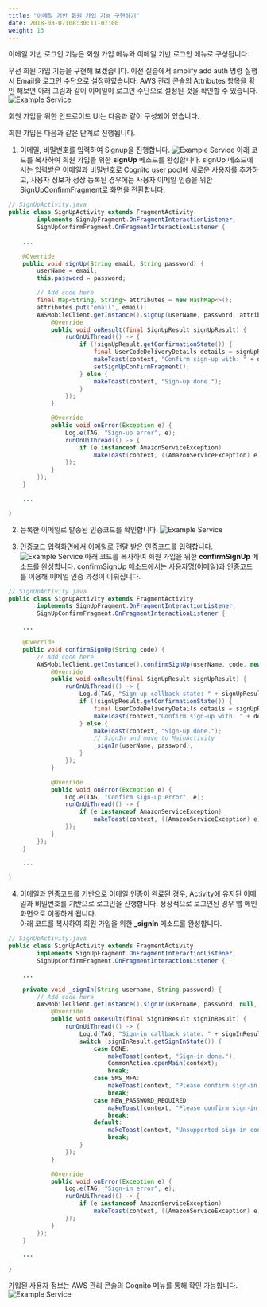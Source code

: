 ```yaml
---
title: "이메일 기반 회원 가입 기능 구현하기"
date: 2018-08-07T08:30:11-07:00
weight: 13
---
```


이메일 기반 로그인 기능은 회원 가입 메뉴와 이메일 기반 로그인 메뉴로 구성됩니다.

우선 회원 가입 기능을 구현해 보겠습니다. 
이전 실습에서 amplify add auth 명령 실행 시 Email을 로그인 수단으로 설정하였습니다. AWS 관리 콘솔의 Attributes 항목을 확인 해보면 아래 그림과 같이 이메일이 로그인 수단으로 설정된 것을 확인할 수 있습니다.
![Example Service](/images/auth-cognito-email-setting.png)

회원 가입을 위한 안드로이드 UI는 다음과 같이 구성되어 있습니다.

회원 가입은 다음과 같은 단계로 진행됩니다.

1. 이메일, 비밀번호를 입력하여 Signup을 진행합니다.
![Example Service](/images/app-signup.png)
아래 코드를 복사하여 회원 가입을 위한 **signUp** 메소드를 완성합니다. signUp 메소드에서는 입력받은 이메일과 비밀번호로 Cognito user pool에 새로운 사용자를 추가하고, 사용자 정보가 정상 등록된 경우에는 사용자 이메일 인증을 위한 SignUpConfirmFragment로 화면을 전환합니다.
```java
// SignUpActivity.java
public class SignUpActivity extends FragmentActivity
        implements SignUpFragment.OnFragmentInteractionListener,
        SignUpConfirmFragment.OnFragmentInteractionListener {
    
    ...

    @Override
    public void signUp(String email, String password) {
        userName = email;
        this.password = password;

        // Add code here
        final Map<String, String> attributes = new HashMap<>();
        attributes.put("email", email);
        AWSMobileClient.getInstance().signUp(userName, password, attributes, null, new Callback<SignUpResult>() {
            @Override
            public void onResult(final SignUpResult signUpResult) {
                runOnUiThread(() -> {
                    if (!signUpResult.getConfirmationState()) {
                        final UserCodeDeliveryDetails details = signUpResult.getUserCodeDeliveryDetails();
                        makeToast(context, "Confirm sign-up with: " + details.getDestination());
                        setSignUpConfirmFragment();
                    } else {
                        makeToast(context, "Sign-up done.");
                    }
                });
            }

            @Override
            public void onError(Exception e) {
                Log.e(TAG, "Sign-up error", e);
                runOnUiThread(() -> {
                    if (e instanceof AmazonServiceException)
                        makeToast(context, ((AmazonServiceException) e).getErrorMessage());
                });
            }
        });
    }

    ...

}
```

2. 등록한 이메일로 발송된 인증코드를 확인합니다.
![Example Service](/images/auth-email-verfication.png)

3. 인증코드 입력화면에서 이메일로 전달 받은 인증코드를 입력합니다.
![Example Service](/images/app-email-verification.png)
아래 코드를 복사하여 회원 가입을 위한 **confirmSignUp** 메소드를 완성합니다. confirmSignUp 메소드에서는 사용자명(이메일)과 인증코드를 이용해 이메일 인증 과정이 이뤄집니다. 
```java
// SignUpActivity.java
public class SignUpActivity extends FragmentActivity
        implements SignUpFragment.OnFragmentInteractionListener,
        SignUpConfirmFragment.OnFragmentInteractionListener {

    ...

    @Override
    public void confirmSignUp(String code) {
        // Add code here
        AWSMobileClient.getInstance().confirmSignUp(userName, code, new Callback<SignUpResult>() {
            @Override
            public void onResult(final SignUpResult signUpResult) {
                runOnUiThread(() -> {
                    Log.d(TAG, "Sign-up callback state: " + signUpResult.getConfirmationState());
                    if (!signUpResult.getConfirmationState()) {
                        final UserCodeDeliveryDetails details = signUpResult.getUserCodeDeliveryDetails();
                        makeToast(context,"Confirm sign-up with: " + details.getDestination());
                    } else {
                        makeToast(context, "Sign-up done.");
                        // SignIn and move to MainActivity
                        _signIn(userName, password);
                    }
                });
            }

            @Override
            public void onError(Exception e) {
                Log.e(TAG, "Confirm sign-up error", e);
                runOnUiThread(() -> {
                    if (e instanceof AmazonServiceException)
                        makeToast(context, ((AmazonServiceException) e).getErrorMessage());
                });
            }
        });
    }

    ...

}

```

4. 이메일과 인증코드를 기반으로 이메일 인증이 완료된 경우, Activity에 유지된 이메일과 비밀번호를 기반으로 로그인을 진행합니다. 정상적으로 로그인된 경우 앱 메인화면으로 이동하게 됩니다. <br>아래 코드를 복사하여 회원 가입을 위한 **_signIn** 메소드를 완성합니다.
```java
// SignUpActivity.java
public class SignUpActivity extends FragmentActivity
        implements SignUpFragment.OnFragmentInteractionListener,
        SignUpConfirmFragment.OnFragmentInteractionListener {

    ...

    private void _signIn(String username, String password) {
        // Add code here
        AWSMobileClient.getInstance().signIn(username, password, null, new Callback<SignInResult>() {
            @Override
            public void onResult(final SignInResult signInResult) {
                runOnUiThread(() -> {
                    Log.d(TAG, "Sign-in callback state: " + signInResult.getSignInState());
                    switch (signInResult.getSignInState()) {
                        case DONE:
                            makeToast(context, "Sign-in done.");
                            CommonAction.openMain(context);
                            break;
                        case SMS_MFA:
                            makeToast(context, "Please confirm sign-in with SMS.");
                            break;
                        case NEW_PASSWORD_REQUIRED:
                            makeToast(context, "Please confirm sign-in with new password.");
                            break;
                        default:
                            makeToast(context, "Unsupported sign-in confirmation: " + signInResult.getSignInState());
                            break;
                    }
                });
            }

            @Override
            public void onError(Exception e) {
                Log.e(TAG, "Sign-in error", e);
                runOnUiThread(() -> {
                    if (e instanceof AmazonServiceException)
                        makeToast(context, ((AmazonServiceException) e).getErrorMessage());
                });
            }
        });
    }

    ...

}

```

가입된 사용자 정보는 AWS 관리 콘솔의 Cognito 메뉴를 통해 확인 가능합니다.
![Example Service](/images/auth-cognito-email-user.png)

